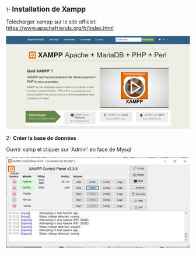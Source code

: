 1- <strong style="font-size:1.2rem;">Installation de Xampp</strong>

Télécharger xampp sur le site officiel: https://www.apachefriends.org/fr/index.html

![Xampp](https://github.com/JeromeduCampdOrgas/Resources-Utilization-Viewer/blob/master/Images/xampp.JPG)

2- <strong>Créer la base de données</strong>

Ouvrir xamp et cliquer sur 'Admin' en face de Mysql

![Bdd](https://github.com/JeromeduCampdOrgas/Resources-Utilization-Viewer/blob/master/Images/bdd-creation.JPG)
